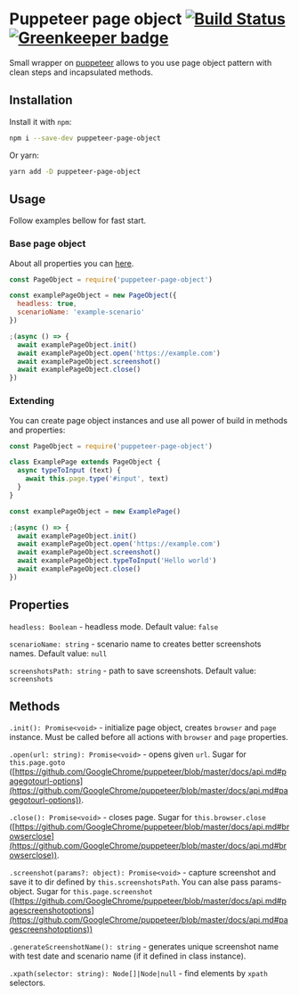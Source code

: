 # Puppeteer page object [![Build Status](https://travis-ci.org/lamartire/puppeteer-page-object.svg?branch=master)](https://travis-ci.org/lamartire/puppeteer-page-object) [![Greenkeeper badge](https://badges.greenkeeper.io/lamartire/puppeteer-page-object.svg)](https://greenkeeper.io/)

Small wrapper on [puppeteer](https://github.com/GoogleChrome/puppeteer/) allows
to you use page object pattern with clean steps and incapsulated methods.

## Installation

Install it with `npm`:

```bash
npm i --save-dev puppeteer-page-object
```

Or yarn:

```bash
yarn add -D puppeteer-page-object
```

## Usage

Follow examples bellow for fast start.

### Base page object

About all properties you can [here](#properties).

```js
const PageObject = require('puppeteer-page-object')

const examplePageObject = new PageObject({
  headless: true,
  scenarioName: 'example-scenario'
})

;(async () => {
  await examplePageObject.init()
  await examplePageObject.open('https://example.com')
  await examplePageObject.screenshot()
  await examplePageObject.close()
})
```

### Extending

You can create page object instances and use all power of build in methods and
properties:

```js
const PageObject = require('puppeteer-page-object')

class ExamplePage extends PageObject {
  async typeToInput (text) {
    await this.page.type('#input', text)
  }
}

const examplePageObject = new ExamplePage()

;(async () => {
  await examplePageObject.init()
  await examplePageObject.open('https://example.com')
  await examplePageObject.screenshot()
  await examplePageObject.typeToInput('Hello world')
  await examplePageObject.close()
})
```

## Properties

`headless: Boolean` - headless mode. Default value: `false`

`scenarioName: string` - scenario name to creates better screenshots names.
Default value: `null`

`screenshotsPath: string` - path to save screenshots. Default value:
`screenshots`

## Methods

`.init(): Promise<void>` - initialize page object, creates `browser` and `page`
instance. Must be called before all actions with `browser` and `page`
properties.

`.open(url: string): Promise<void>` - opens given `url`. Sugar for
`this.page.goto` ([https://github.com/GoogleChrome/puppeteer/blob/master/docs/api.md#pagegotourl-options](https://github.com/GoogleChrome/puppeteer/blob/master/docs/api.md#pagegotourl-options)).

`.close(): Promise<void>` - closes page. Sugar for `this.browser.close` ([https://github.com/GoogleChrome/puppeteer/blob/master/docs/api.md#browserclose](https://github.com/GoogleChrome/puppeteer/blob/master/docs/api.md#browserclose)).

`.screenshot(params?: object): Promise<void>` - capture screenshot and save it to dir defined
by `this.screenshotsPath`. You can alse pass params-object.
Sugar for `this.page.screenshot` ([https://github.com/GoogleChrome/puppeteer/blob/master/docs/api.md#pagescreenshotoptions](https://github.com/GoogleChrome/puppeteer/blob/master/docs/api.md#pagescreenshotoptions))

`.generateScreenshotName(): string` - generates unique screenshot name with test
date and scenario name (if it defined in class instance).

`.xpath(selector: string): Node[]|Node|null` - find elements by `xpath` selectors.

